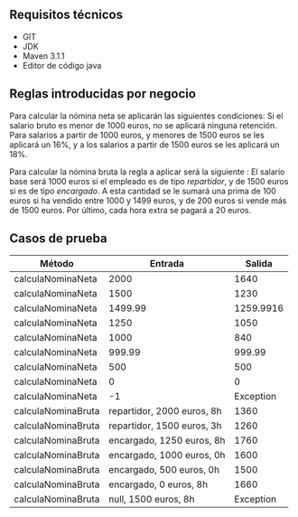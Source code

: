 Requisitos técnicos
-------------
- GIT
- JDK
- Maven 3.1.1
- Editor de código java


Reglas introducidas por negocio
-------------------------------------------

Para calcular la nómina neta se aplicarán las siguientes condiciones: Si el salario bruto es menor de 1000 euros, no se aplicará ninguna retención. Para salarios a partir de 1000 euros, y menores de 1500 euros se les aplicará un 16%, y a los salarios a partir de 1500 euros se les aplicará un 18%. 

Para calcular la nómina bruta la regla a aplicar será la siguiente : El salario base será 1000 euros si el empleado es de tipo *repartidor*, y de 1500 euros si es de tipo *encargado*. A esta cantidad se le sumará una prima de 100 euros si ha vendido entre 1000 y 1499 euros, y de 200 euros si vende más de 1500 euros. Por último, cada hora extra se pagará a 20 euros. 

Casos de prueba
----------------------

Método  | Entrada | Salida 
---------- | ---------- | --------
calculaNominaNeta |	2000 |	1640
calculaNominaNeta |	1500 	|1230
calculaNominaNeta 	|1499.99 |	1259.9916
calculaNominaNeta 	|1250 	|1050
calculaNominaNeta 	|1000 	|840
calculaNominaNeta 	|999.99 	|999.99
calculaNominaNeta 	|500 	|500
calculaNominaNeta 	|0 	|0
calculaNominaNeta 	|-1 	|Exception
calculaNominaBruta 	|repartidor, 2000 euros, 8h 	|1360
calculaNominaBruta 	|repartidor, 1500 euros, 3h 	|1260
calculaNominaBruta 	|encargado, 1250 euros, 8h 	|1760
calculaNominaBruta 	|encargado, 1000 euros, 0h 	|1600
calculaNominaBruta 	|encargado, 500 euros, 0h 	|1500
calculaNominaBruta 	|encargado, 0 euros, 8h 	|1660
calculaNominaBruta 	|null, 1500 euros, 8h 	|Exception





